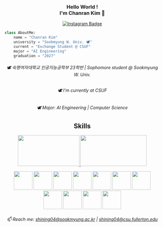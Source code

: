 <div align="center">
    
<!-- 타이틀  -->
### Hello World !<br>I'm Chanran Kim 🥰
[![Instagram Badge](https://img.shields.io/badge/Instagram-FFDBE6?logo=instagram&logoColor=white&weight=30px&text_color=FFFFFF&title_color=FFFFFF&link={https://www.instagram.com/isliese/})]({https://www.instagram.com/isliese/})

</div>


<!-- 기본 설명 -->
```python
class AboutMe:
    name = "Chanran Kim"
    university = "Sookmyung W. Univ. 🕊️"
    current = "Exchange Student @ CSUF"
    major = "AI Engineering"
    graduation = "2027"
```
<div align="center">
    
###### 🕊️ 숙명여자대학교 인공지능공학부 23학번 | Sophomore student @ Sookmyung W. Univ. <br>
###### 🕊️ I’m currently at CSUF <br>
###### 🕊️ Major: AI Engineering | Computer Science <br>

## Skills
<!-- 백준 티어 -->
<a href="https://solved.ac/shining04/">
    <img src="http://mazassumnida.wtf/api/v2/generate_badge?boj=shining04" width="200" height="100" />
</a>
<!-- 깃허브 Top Langs -->
<a href="https://github.com/isliese/github-readme-stats">
    <img src="https://github-readme-stats.vercel.app/api/top-langs/?username=isliese&layout=compact&count_private=true&custom_title=My%20Languages&bg_color=45deg,ffe0ea,9494ff&title_color=FFFFFF&text_color=FFFFFF" width="215" height="100" />
</a>



<!-- 스킬 뱃지 -->
<img src="https://img.shields.io/badge/Windows-0078D6?style=for-the-badge&logo=windows&logoColor=white" width="60" /> <img src="https://img.shields.io/badge/Python-3776AB?style=for-the-badge&logo=python&logoColor=white" width="60" /> <img src="https://img.shields.io/badge/Flask-000000?style=for-the-badge&logo=flask&logoColor=white" width="60" /> <img src="https://img.shields.io/badge/Java-ED8B00?style=for-the-badge&logo=openjdk&logoColor=white" width="60" /> <img src="https://img.shields.io/badge/React-20232A?style=for-the-badge&logo=react&logoColor=61DAFB" width="60" /> <img src="https://img.shields.io/badge/HTML5-E34F26?style=for-the-badge&logo=html5&logoColor=white" width="60" /> <img src="https://img.shields.io/badge/CSS3-1572B6?style=for-the-badge&logo=css3&logoColor=white" width="60" /> <img src="https://img.shields.io/badge/TypeScript-007ACC?style=for-the-badge&logo=typescript&logoColor=white" width="60" /> <img src="https://img.shields.io/badge/JavaScript-F7DF1E?style=for-the-badge&logo=JavaScript&logoColor=white" width="60" /> <img src="https://img.shields.io/badge/C-00599C?style=for-the-badge&logo=c&logoColor=white" width="60" /> <img src="https://img.shields.io/badge/C%2B%2B-00599C?style=for-the-badge&logo=c%2B%2B&logoColor=white" width="60" />


###### 📫 Reach me: shining04@sookmyung.ac.kr | shining04@csu.fullerton.edu <br>







